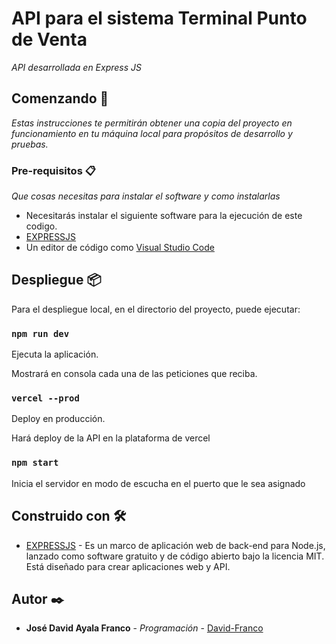 # API para el sistema Terminal Punto de Venta

_API desarrollada en Express JS_

## Comenzando 🚀

_Estas instrucciones te permitirán obtener una copia del proyecto en funcionamiento en tu máquina local para propósitos de desarrollo y pruebas._

### Pre-requisitos 📋

_Que cosas necesitas para instalar el software y como instalarlas_

* Necesitarás  instalar el siguiente software para la ejecución de este codigo.
* [EXPRESSJS](https://expressjs.com/es/)
* Un editor de código como [Visual Studio Code](https://code.visualstudio.com/)

## Despliegue 📦

Para el despliegue local, en el directorio del proyecto, puede ejecutar:

### `npm run dev`

Ejecuta la aplicación.

Mostrará en consola cada una de las peticiones que reciba.

### `vercel --prod`

Deploy en producción.

Hará deploy de la API en la plataforma de vercel


### `npm start`

Inicia el servidor en modo de escucha en el puerto que le sea asignado


## Construido con 🛠️

* [EXPRESSJS](https://expressjs.com/es/) - Es un marco de aplicación web de back-end para Node.js, lanzado como software gratuito y de código abierto bajo la licencia MIT. Está diseñado para crear aplicaciones web y API.

## Autor ✒️

* **José David Ayala Franco** - *Programación* - [David-Franco](https://github.com/DavidFranco3)
